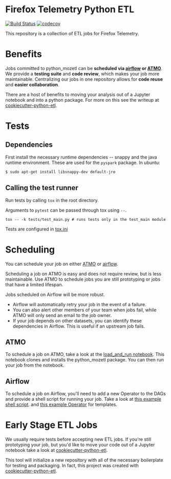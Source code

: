 # Firefox Telemetry Python ETL

[![Build Status](https://travis-ci.org/mozilla/python_mozetl.svg?branch=master)](https://travis-ci.org/mozilla/python_mozetl)
[![codecov](https://codecov.io/gh/mozilla/python_mozetl/branch/master/graph/badge.svg)](https://codecov.io/gh/mozilla/python_mozetl)

This repository is a collection of ETL jobs for Firefox Telemetry.

# Benefits

Jobs committed to python_mozetl can be **scheduled via
[airflow](https://github.com/mozilla/telemetry-airflow)
or
[ATMO](https://analysis.telemetry.mozilla.org/)**.
We provide a **testing suite** and **code review**, which makes your job more maintainable.
Centralizing our jobs in one repository allows for
**code reuse** and **easier collaboration**.

There are a host of benefits to moving your analysis out of a Jupyter notebook
and into a python package.
For more on this see the writeup at
[cookiecutter-python-etl](https://github.com/harterrt/cookiecutter-python-etl/blob/master/README.md#benefits).

# Tests
## Dependencies
First install the necessary runtime dependencies -- snappy and the java runtime
environment. These are used for the `pyspark` package. In ubuntu:
```bash
$ sudo apt-get install libsnappy-dev default-jre
```

## Calling the test runner
Run tests by calling `tox` in the root directory.

Arguments to `pytest` can be passed through tox using `--`.
```
tox -- -k tests/test_main.py # runs tests only in the test_main module
```

Tests are configured in [tox.ini](tox.ini)

# Scheduling

You can schedule your job on either
[ATMO](https://analysis.telemetry.mozilla.org/)
or
[airflow](https://github.com/mozilla/telemetry-airflow).

Scheduling a job on ATMO is easy and does not require review,
but is less maintainable.
Use ATMO to schedule jobs you are still prototyping
or jobs that have a limited lifespan.

Jobs scheduled on Airflow will be more robust.

* Airflow will automatically retry your job in the event of a failure.
* You can also alert other members of your team when jobs fail,
  while ATMO will only send an email to the job owner.
* If your job depends on other datasets,
  you can identify these dependencies in Airflow.
  This is useful if an upstream job fails.

## ATMO

To schedule a job on ATMO, take a look at the
[load_and_run notebook](scheduling/load_and_run.ipynb).
This notebook clones and installs the python_mozetl package.
You can then run your job from the notebook.

## Airflow

To schedule a job on Airflow,
you'll need to add a new Operator to the DAGs and provide a shell script for running your job.
Take a look at 
[this example shell script](https://github.com/mozilla/telemetry-airflow/blob/master/jobs/topline_dashboard.sh).
and
[this example Operator](https://github.com/mozilla/telemetry-airflow/blob/master/dags/topline.py#L31)
for templates.

# Early Stage ETL Jobs

We usually require tests before accepting new ETL jobs.
If you're still prototyping your job,
but you'd like to move your code out of a Jupyter notebook
take a look at
[cookiecutter-python-etl](https://github.com/harterrt/cookiecutter-python-etl).

This tool will initialize a new repository
with all of the necessary boilerplate for testing and packaging.
In fact, this project was created with
[cookiecutter-python-etl](https://github.com/harterrt/cookiecutter-python-etl).
